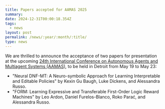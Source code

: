```yaml
---
title: Papers accepted for AAMAS 2025
summary: 
date: 2024-12-31T00:00:18.354Z
tags:
  - news
layout: post
permalink: /news/:year/:month/:title/
type: news
---
```

We are thrilled to announce the acceptance of two papers for presentation at the upcoming [24th International Conference on Autonomous Agents and Multiagent Systems (AAMAS)](https://aamas2025.org/), 
to be held in Detroit from May 19 to May 23:
* "Neural DNF-MT: A Neuro-symbolic Approach for Learning Interpretable and Editable Policies" by Kexin Gu Baugh, Luke Dickens, and Alessandra Russo.
* "FORM: Learning Expressive and Transferable First-Order Logic Reward Machines" by Leo Ardon, Daniel Furelos-Blanco, Roko Parać, and Alessandra Russo.
